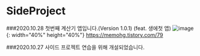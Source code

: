 # SideProject

###2020.10.28 첫번째 계산기 앱입니다.(Version 1.0.1) (feat. 생에첫 앱)
![image](https://user-images.githubusercontent.com/64323969/97416781-3a38b000-194a-11eb-87f4-8f44631c8828.png){: width="40%" height="40%"}
https://memohg.tistory.com/79


###2020.10.27 사이드 프로젝트 연습을 위해 개설되었습니다.

